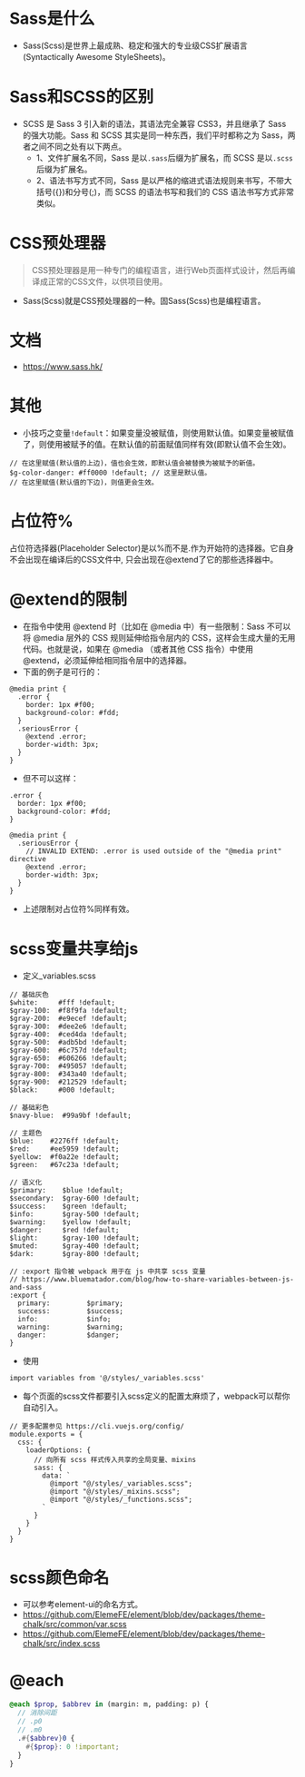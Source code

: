 # Sass是什么
* Sass(Scss)是世界上最成熟、稳定和强大的专业级CSS扩展语言 (Syntactically Awesome StyleSheets)。

# Sass和SCSS的区别
* SCSS 是 Sass 3 引入新的语法，其语法完全兼容 CSS3，并且继承了 Sass 的强大功能。Sass 和 SCSS 其实是同一种东西，我们平时都称之为 Sass，两者之间不同之处有以下两点。
  - 1、文件扩展名不同，Sass 是以`.sass`后缀为扩展名，而 SCSS 是以`.scss`后缀为扩展名。
  - 2、语法书写方式不同，Sass 是以严格的缩进式语法规则来书写，不带大括号({})和分号(;)，而 SCSS 的语法书写和我们的 CSS 语法书写方式非常类似。

# CSS预处理器
> CSS预处理器是用一种专门的编程语言，进行Web页面样式设计，然后再编译成正常的CSS文件，以供项目使用。
* Sass(Scss)就是CSS预处理器的一种。固Sass(Scss)也是编程语言。

# 文档
* https://www.sass.hk/

# 其他
* 小技巧之变量`!default`：如果变量没被赋值，则使用默认值。如果变量被赋值了，则使用被赋予的值。在默认值的前面赋值同样有效(即默认值不会生效)。
```
// 在这里赋值(默认值的上边)，值也会生效，即默认值会被替换为被赋予的新值。
$g-color-danger: #ff0000 !default; // 这里是默认值。
// 在这里赋值(默认值的下边)，则值更会生效。
```

# 占位符%
占位符选择器(Placeholder Selector)是以%而不是.作为开始符的选择器。它自身不会出现在编译后的CSS文件中, 只会出现在@extend了它的那些选择器中。

# @extend的限制
* 在指令中使用 @extend 时（比如在 @media 中）有一些限制：Sass 不可以将 @media 层外的 CSS 规则延伸给指令层内的 CSS，这样会生成大量的无用代码。也就是说，如果在 @media （或者其他 CSS 指令）中使用 @extend，必须延伸给相同指令层中的选择器。
* 下面的例子是可行的：
```
@media print {
  .error {
    border: 1px #f00;
    background-color: #fdd;
  }
  .seriousError {
    @extend .error;
    border-width: 3px;
  }
}
```
* 但不可以这样：
```
.error {
  border: 1px #f00;
  background-color: #fdd;
}

@media print {
  .seriousError {
    // INVALID EXTEND: .error is used outside of the "@media print" directive
    @extend .error;
    border-width: 3px;
  }
}
```
* 上述限制对占位符%同样有效。

# scss变量共享给js
* 定义_variables.scss
```
// 基础灰色
$white:     #fff !default;
$gray-100:  #f8f9fa !default;
$gray-200:  #e9ecef !default;
$gray-300:  #dee2e6 !default;
$gray-400:  #ced4da !default;
$gray-500:  #adb5bd !default;
$gray-600:  #6c757d !default;
$gray-650:  #606266 !default;
$gray-700:  #495057 !default;
$gray-800:  #343a40 !default;
$gray-900:  #212529 !default;
$black:     #000 !default;

// 基础彩色
$navy-blue:  #99a9bf !default;

// 主题色
$blue:    #2276ff !default;
$red:     #ee5959 !default;
$yellow:  #f0a22e !default;
$green:   #67c23a !default;

// 语义化
$primary:    $blue !default;
$secondary:  $gray-600 !default;
$success:    $green !default;
$info:       $gray-500 !default;
$warning:    $yellow !default;
$danger:     $red !default;
$light:      $gray-100 !default;
$muted:      $gray-400 !default;
$dark:       $gray-800 !default;

// :export 指令被 webpack 用于在 js 中共享 scss 变量
// https://www.bluematador.com/blog/how-to-share-variables-between-js-and-sass
:export {
  primary:         $primary;
  success:         $success;
  info:            $info;
  warning:         $warning;
  danger:          $danger;
}
```
* 使用
```
import variables from '@/styles/_variables.scss'
```
* 每个页面的scss文件都要引入scss定义的配置太麻烦了，webpack可以帮你自动引入。
```
// 更多配置参见 https://cli.vuejs.org/config/
module.exports = {
  css: {
    loaderOptions: {
      // 向所有 scss 样式传入共享的全局变量、mixins
      sass: {
        data: `
          @import "@/styles/_variables.scss";
          @import "@/styles/_mixins.scss";
          @import "@/styles/_functions.scss";
        `
      }
    }
  }
}
```

# scss颜色命名
* 可以参考element-ui的命名方式。
* https://github.com/ElemeFE/element/blob/dev/packages/theme-chalk/src/common/var.scss
* https://github.com/ElemeFE/element/blob/dev/packages/theme-chalk/src/index.scss

# @each
```scss
@each $prop, $abbrev in (margin: m, padding: p) {
  // 消除间距
  // .p0
  // .m0
  .#{$abbrev}0 {
    #{$prop}: 0 !important;
  }
}
```
